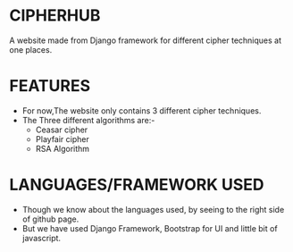 # CIPHERHUB
A website made from Django framework for different cipher techniques at one places.

# FEATURES
  - For now,The website only contains 3 different cipher techniques.
  - The Three different algorithms are:-
    - Ceasar cipher     
    - Playfair cipher 
    - RSA Algorithm 

# LANGUAGES/FRAMEWORK USED 
  - Though we know about the languages used, by seeing to the right side of github page. 
  - But we have used Django Framework, Bootstrap for UI and little bit of javascript.



